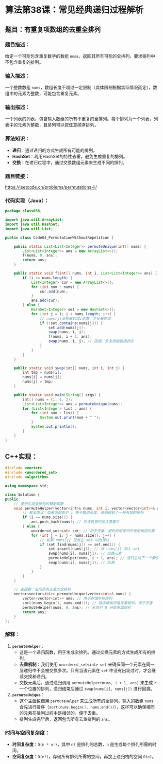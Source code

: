 # 算法第38课：常见经典递归过程解析

## 题目：有重复项数组的去重全排列

### 题目描述：

给定一个可能包含重复数字的数组 `nums`，返回其所有可能的全排列，要求排列中不包含重复的排列。

### 输入描述：

一个整数数组 `nums`，数组长度不超过一定限制（具体限制根据实际情况而定），数组中的元素为整数，可能包含重复元素。

### 输出描述：

一个列表的列表，包含输入数组的所有不重复的全排列。每个排列为一个列表，列表中的元素为整数，且排列可以按任意顺序排列。

### 算法知识：

- **递归**：通过递归的方式生成所有可能的排列。
- **HashSet**：利用HashSet的特性去重，避免生成重复的排列。
- **交换**：在递归过程中，通过交换数组元素来生成不同的排列。

### 题目链接：

https://leetcode.cn/problems/permutations-ii/

### 代码实现（Java）：

```java
package class038;

import java.util.ArrayList;
import java.util.HashSet;
import java.util.List;

public class Code04_PermutationWithoutRepetition {

    public static List<List<Integer>> permuteUnique(int[] nums) {
        List<List<Integer>> ans = new ArrayList<>();
        f(nums, 0, ans);
        return ans;
    }

    public static void f(int[] nums, int i, List<List<Integer>> ans) {
        if (i == nums.length) {
            List<Integer> cur = new ArrayList<>();
            for (int num : nums) {
                cur.add(num);
            }
            ans.add(cur);
        } else {
            HashSet<Integer> set = new HashSet<>();
            for (int j = i; j < nums.length; j++) {
                // nums[j]没有来到过i位置，才会去尝试
                if (!set.contains(nums[j])) {
                    set.add(nums[j]);
                    swap(nums, i, j);
                    f(nums, i + 1, ans);
                    swap(nums, i, j); // 回溯，恢复原始数组状态
                }
            }
        }
    }

    public static void swap(int[] nums, int i, int j) {
        int tmp = nums[i];
        nums[i] = nums[j];
        nums[j] = tmp;
    }

    public static void main(String[] args) {
        int[] nums = {1, 1, 2};
        List<List<Integer>> ans = permuteUnique(nums);
        for (List<Integer> list : ans) {
            for (int num : list) {
                System.out.print(num + " ");
            }
            System.out.println();
        }
    }
}
```

## C++实现：

```cpp
#include <vector>
#include <unordered_set>
#include <algorithm>

using namespace std;

class Solution {
public:
    // 递归生成全排列的辅助函数
    void permuteHelper(vector<int>& nums, int i, vector<vector<int>>& ans) {
        // 基本情况：如果当前索引 i 等于数组长度，说明得到了一种有效的排列
        if (i == nums.size()) {
            ans.push_back(nums); // 将当前排列加入答案中
        } else {
            unordered_set<int> set; // 用于去重，避免同层递归中使用相同元素
            for (int j = i; j < nums.size(); j++) {
                // 如果 nums[j] 没有在 set 中出现过
                if (set.find(nums[j]) == set.end()) {
                    set.insert(nums[j]); // 将 nums[j] 加入 set
                    swap(nums[i], nums[j]); // 交换元素
                    permuteHelper(nums, i + 1, ans); // 递归生成下一个索引的排列
                    swap(nums[i], nums[j]); // 回溯
                }
            }
        }
    }

    // 主函数：生成所有去重的全排列
    vector<vector<int>> permuteUnique(vector<int>& nums) {
        vector<vector<int>> ans; // 用于存储所有排列
        sort(nums.begin(), nums.end()); // 排序确保同值元素相邻，便于去重
        permuteHelper(nums, 0, ans); // 从索引 0 开始生成排列
        return ans;
    }
};
```

### 解释：

1. **`permuteHelper`**：
   - 这是一个递归函数，用于生成全排列。通过交换元素的方式生成所有的排列。
   - **去重机制**：我们使用 `unordered_set<int> set` 来确保同一个元素在同一层递归中不会被交换多次。只有当该元素在 `set` 中没有出现过时，才会继续交换和递归。
   - 交换元素后，通过递归调用 `permuteHelper(nums, i + 1, ans)` 来生成下一个位置的排列，递归结束后通过 `swap(nums[i], nums[j])` 进行回溯。
2. **`permuteUnique`**：
   - 这个主函数调用 `permuteHelper` 来生成所有的全排列。输入的数组 `nums` 会先进行排序（`sort(nums.begin(), nums.end())`），这样可以确保相同的元素在排列过程中是相邻的，便于去重。
   - 排列生成完毕后，返回包含所有去重排列的 `ans`。

### 时间与空间复杂度：

- **时间复杂度**：`O(n * n!)`，其中 `n!` 是排列的总数，`n` 是生成每个排列所需的时间。
- **空间复杂度**：`O(n!)`，存储所有排列所需的空间，再加上递归栈的空间 `O(n)`。